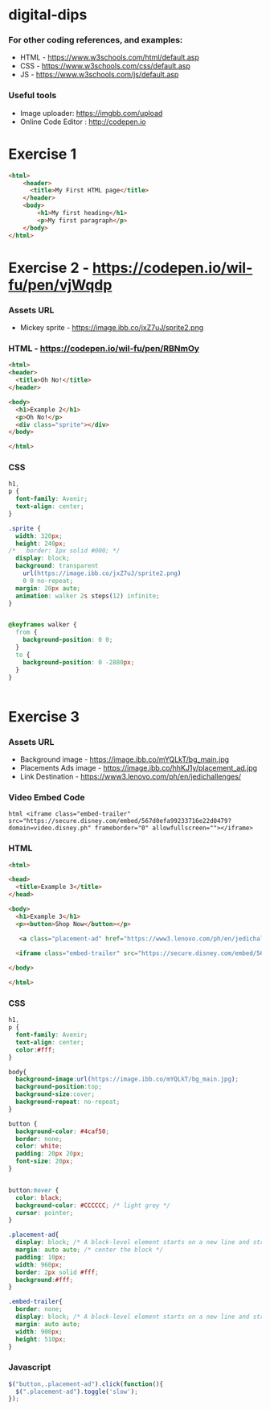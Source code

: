 # digital-dips

### For other coding references, and examples: 
* HTML - https://www.w3schools.com/html/default.asp
* CSS - https://www.w3schools.com/css/default.asp
* JS - https://www.w3schools.com/js/default.asp

### Useful tools
* Image uploader: https://imgbb.com/upload
* Online Code Editor : http://codepen.io

# Exercise 1
```html
<html>
    <header>
      <title>My First HTML page</title>
    </header>
    <body>
        <h1>My first heading</h1>
        <p>My first paragraph</p>
    </body>
</html>

```


# Exercise 2 - https://codepen.io/wil-fu/pen/vjWqdp

### Assets URL

* Mickey sprite - https://image.ibb.co/jxZ7uJ/sprite2.png

### HTML - https://codepen.io/wil-fu/pen/RBNmOy

```html
<html>
<header>
  <title>Oh No!</title>
</header>

<body>
  <h1>Example 2</h1>
  <p>Oh No!</p>
  <div class="sprite"></div>
</body>

</html>
```
### CSS
```css
h1,
p {
  font-family: Avenir;
  text-align: center;
}

.sprite {
  width: 320px;
  height: 240px;
/*   border: 1px solid #000; */
  display: block;
  background: transparent
    url(https://image.ibb.co/jxZ7uJ/sprite2.png)
    0 0 no-repeat;
  margin: 20px auto;
  animation: walker 2s steps(12) infinite;
}


@keyframes walker {
  from {
    background-position: 0 0;
  }
  to {
    background-position: 0 -2880px;
  }
}



```


# Exercise 3

### Assets URL

* Background image - https://image.ibb.co/mYQLkT/bg_main.jpg
* Placements Ads image - https://image.ibb.co/hhKJ1y/placement_ad.jpg
* Link Destination - https://www3.lenovo.com/ph/en/jedichallenges/

### Video Embed Code

```html <iframe class="embed-trailer" src="https://secure.disney.com/embed/567d0efa99233716e22d0479?domain=video.disney.ph" frameborder="0" allowfullscreen=""></iframe>```

### HTML

```html
<html>

<head>
  <title>Example 3</title>
</head>

<body>
  <h1>Example 3</h1>
  <p><button>Shop Now</button></p>

   <a class="placement-ad" href="https://www3.lenovo.com/ph/en/jedichallenges/"><img src="https://image.ibb.co/hhKJ1y/placement_ad.jpg" /></a>
 
  <iframe class="embed-trailer" src="https://secure.disney.com/embed/567d0efa99233716e22d0479?domain=video.disney.ph" allowfullscreen=""></iframe>

</body>

</html>
```

### CSS

```css
h1,
p {
  font-family: Avenir;
  text-align: center;
  color:#fff;
}

body{ 
  background-image:url(https://image.ibb.co/mYQLkT/bg_main.jpg);
  background-position:top;
  background-size:cover;
  background-repeat: no-repeat;
}

button {
  background-color: #4caf50;
  border: none;
  color: white;
  padding: 20px 20px;
  font-size: 20px;
}


button:hover {
  color: black;
  background-color: #CCCCCC; /* light grey */
  cursor: pointer;
}

.placement-ad{
  display: block; /* A block-level element starts on a new line and stretches out to the left and right as far as it can. */
  margin: auto auto; /* center the block */
  padding: 10px;
  width: 960px;
  border: 2px solid #fff;
  background:#fff;
}

.embed-trailer{
  border: none;
  display: block; /* A block-level element starts on a new line and stretches out to the left and right as far as it can. */
  margin: auto auto;
  width: 900px;
  height: 510px;
}
```
### Javascript
```javascript
$("button,.placement-ad").click(function(){
  $(".placement-ad").toggle('slow');
});
```

